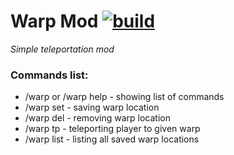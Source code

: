 # Warp Mod [![build](https://github.com/xxahmxx/warp-mod/actions/workflows/build.yml/badge.svg?branch=master)](https://github.com/xxahmxx/warp-mod/actions/workflows/build.yml) 
_Simple teleportation mod_


### Commands list:
- /warp or /warp help - showing list of commands
- /warp set <warp-name> - saving warp location
- /warp del <warp-name> - removing warp location
- /warp tp <warp-name> - teleporting player to given warp
- /warp list - listing all saved warp locations

